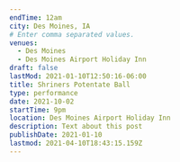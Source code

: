 ```yaml
---
endTime: 12am
city: Des Moines, IA
# Enter comma separated values.
venues:
  - Des Moines
  - Des Moines Airport Holiday Inn
draft: false
lastMod: 2021-01-10T12:50:16-06:00
title: Shriners Potentate Ball
type: performance
date: 2021-10-02
startTime: 9pm
location: Des Moines Airport Holiday Inn
description: Text about this post
publishDate: 2021-01-10
lastmod: 2021-04-10T18:43:15.159Z
---
```

